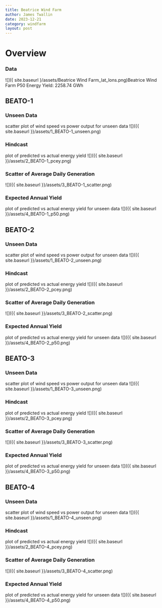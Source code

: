 ```yaml
---
title: Beatrice Wind Farm
author: James Twallin
date: 2023-12-21
category: windfarm
layout: post
---
```

# Overview

### Data

![]({ site.baseurl }/assets/Beatrice Wind Farm_lat_lons.png)Beatrice Wind Farm P50 Energy Yield: 2258.74 GWh

BEATO-1
-------------
### Unseen Data 
scatter plot of wind speed vs power output for unseen data
![]({{ site.baseurl }}/assets/1_BEATO-1_unseen.png)
### Hindcast 
plot of predicted vs actual energy yield
![]({{ site.baseurl }}/assets/2_BEATO-1_pcey.png)
### Scatter of Average Daily Generation 

![]({{ site.baseurl }}/assets/3_BEATO-1_scatter.png)
### Expected Annual Yield 
plot of predicted vs actual energy yield for unseen data
![]({{ site.baseurl }}/assets/4_BEATO-1_p50.png)

BEATO-2
-------------
### Unseen Data 
scatter plot of wind speed vs power output for unseen data
![]({{ site.baseurl }}/assets/1_BEATO-2_unseen.png)
### Hindcast 
plot of predicted vs actual energy yield
![]({{ site.baseurl }}/assets/2_BEATO-2_pcey.png)
### Scatter of Average Daily Generation 

![]({{ site.baseurl }}/assets/3_BEATO-2_scatter.png)
### Expected Annual Yield 
plot of predicted vs actual energy yield for unseen data
![]({{ site.baseurl }}/assets/4_BEATO-2_p50.png)

BEATO-3
-------------
### Unseen Data 
scatter plot of wind speed vs power output for unseen data
![]({{ site.baseurl }}/assets/1_BEATO-3_unseen.png)
### Hindcast 
plot of predicted vs actual energy yield
![]({{ site.baseurl }}/assets/2_BEATO-3_pcey.png)
### Scatter of Average Daily Generation 

![]({{ site.baseurl }}/assets/3_BEATO-3_scatter.png)
### Expected Annual Yield 
plot of predicted vs actual energy yield for unseen data
![]({{ site.baseurl }}/assets/4_BEATO-3_p50.png)

BEATO-4
-------------
### Unseen Data 
scatter plot of wind speed vs power output for unseen data
![]({{ site.baseurl }}/assets/1_BEATO-4_unseen.png)
### Hindcast 
plot of predicted vs actual energy yield
![]({{ site.baseurl }}/assets/2_BEATO-4_pcey.png)
### Scatter of Average Daily Generation 

![]({{ site.baseurl }}/assets/3_BEATO-4_scatter.png)
### Expected Annual Yield 
plot of predicted vs actual energy yield for unseen data
![]({{ site.baseurl }}/assets/4_BEATO-4_p50.png)

